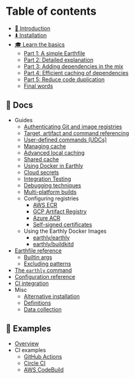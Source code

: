
# Table of contents

* [👋 Introduction](README.md)
* [⬇️ Installation](https://earthly.dev/get-earthly)
* [🎓 Learn the basics](basics/basics.md)
    * [Part 1: A simple Earthfile](basics/part-1-a-simple-earthfile.md)
    * [Part 2: Detailed explanation](basics/part-2-detailed-explanation.md)
    * [Part 3: Adding dependencies in the mix](basics/part-3-adding-dependencies-in-the-mix.md)
    * [Part 4: Efficient caching of dependencies](basics/part-4-efficient-caching-of-dependencies.md)
    * [Part 5: Reduce code duplication](basics/part-5-reduce-code-duplication.md)
    * [Final words](basics/final-words.md)

## 📖 Docs

* Guides
    * [Authenticating Git and image registries](guides/auth.md)
    * [Target, artifact and command referencing](guides/target-ref.md)
    * [User-defined commands (UDCs)](guides/udc.md)
    * [Managing cache](guides/cache.md)
    * [Advanced local caching](guides/advanced-local-caching.md)
    * [Shared cache](guides/shared-cache.md)
    * [Using Docker in Earthly](guides/docker-in-earthly.md)
    * [Cloud secrets](guides/cloud-secrets.md)
    * [Integration Testing](guides/integration.md)
    * [Debugging techniques](guides/debugging.md)
    * [Multi-platform builds](guides/multi-platform.md)
    * Configuring registries
        * [AWS ECR](guides/registries/aws-ecr.md)
        * [GCP Artifact Registry](guides/registries/gcp-artifact-registry.md)
        * [Azure ACR](guides/registries/azure-acr.md)
        * [Self-signed certificates](guides/registries/self-signed.md)
    * Using the Earthly Docker Images
        * [earthly/earthly](docker-images/all-in-one.md)
        * [earthly/buildkitd](docker-images/buildkit-standalone.md)
* [Earthfile reference](earthfile/earthfile.md)
    * [Builtin args](earthfile/builtin-args.md)
    * [Excluding patterns](earthfile/earthignore.md)
* [The `earthly` command](earthly-command/earthly-command.md)
* [Configuration reference](earthly-config/earthly-config.md)
* [CI integration](./ci-integration.md)
* Misc
    * [Alternative installation](./alt-installation.md)
    * [Definitions](definitions/definitions.md)
    * [Data collection](data-collection/data-collection.md)

## 🧙 Examples

* [Overview](examples/examples.md)
* CI examples
    * [GitHub Actions](ci-examples/gh-actions-integration.md)
    * [Circle CI](ci-examples/circle-integration.md)
    * [AWS CodeBuild](ci-examples/codebuild-integration.md)
